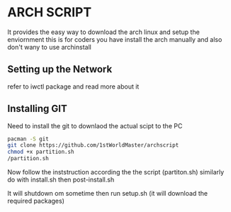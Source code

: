 # ARCH SCRIPT
It provides the easy way to download the arch linux and setup the enviornment this is for coders you have install the arch manually and also don't wany to use archinstall

## Setting up the Network
refer to iwctl package and read more about it

## Installing GIT
Need to install the git to downlaod the actual scipt to the PC 
```bash
pacman -S git
git clone https://github.com/1stWorldMaster/archscript
chmod +x partition.sh
/partition.sh
```
Now follow the inststruction according the the script (partiton.sh)
similarly do with install.sh then post-install.sh

It will shutdown om sometime
then run 
setup.sh (it will download the required packages)
